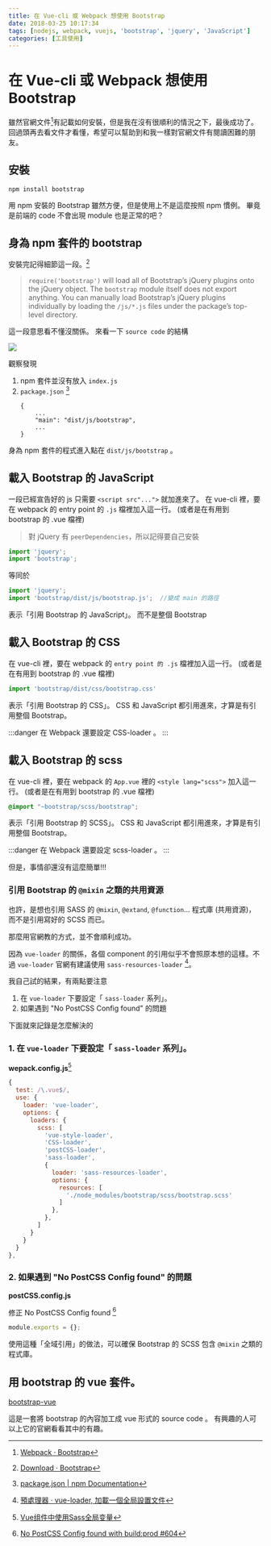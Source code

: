 ```yaml
---
title: 在 Vue-cli 或 Webpack 想使用 Bootstrap
date: 2018-03-25 10:17:34
tags: [nodejs, webpack, vuejs, 'bootstrap', 'jquery', 'JavaScript']
categories: [工具使用]
---
```

# 在 Vue-cli 或 Webpack 想使用 Bootstrap

雖然官網文件[^webpack-bootstrap]有記載如何安裝，但是我在沒有很順利的情況之下，最後成功了。
回過頭再去看文件才看懂，希望可以幫助到和我一樣對官網文件有閱讀困難的朋友。

## 安裝

```shell
npm install bootstrap
```

用 npm 安裝的 Bootstrap 雖然方便，但是使用上不是這麼按照 npm 慣例。
畢竟是前端的 code 不會出現 module 也是正常的吧？

## 身為 npm 套件的 bootstrap

安裝完記得細節這一段。[^download-bootstrap]

> `require('bootstrap')` will load all of Bootstrap’s jQuery plugins onto the jQuery object. The `bootstrap` module itself does not export anything. You can manually load Bootstrap’s jQuery plugins individually by loading the `/js/*.js` files under the package’s top-level directory.

這一段意思看不懂沒關係。
來看一下 `source code` 的結構

![](https://i.imgur.com/OTDtlEp.png)

觀察發現

1. npm 套件並沒有放入 `index.js`
2. `package.json` [^npm-package.json]
    ```
    {
        ...
        "main": "dist/js/bootstrap",
        ...    
    }
    ```
身為 npm 套件的程式進入點在 `dist/js/bootstrap` 。

## 載入 Bootstrap 的 JavaScript

一段已經宣告好的 js 只需要 `<script src"...">` 就加進來了。
在 vue-cli 裡，要在 webpack 的 entry point 的 `.js` 檔裡加入這一行。
(或者是在有用到 bootstrap 的 .vue 檔裡)

> 對 jQuery 有 `peerDependencies`，所以記得要自己安裝

```javascript
import 'jquery';
import 'bootstrap';
```

等同於

```javascript
import 'jquery';
import 'bootstrap/dist/js/bootstrap.js';  //變成 main 的路徑
```

表示「引用 Bootstrap 的 JavaScript」。
而不是整個 Bootstrap

## 載入 Bootstrap 的 CSS

在 vue-cli 裡，要在 webpack 的 `entry point 的 .js` 檔裡加入這一行。
(或者是在有用到 bootstrap 的 .vue 檔裡)

```javascript
import 'bootstrap/dist/css/bootstrap.css'
```

表示「引用 Bootstrap 的 CSS」。
CSS 和 JavaScript 都引用進來，才算是有引用整個 Bootstrap。

:::danger
在 Webpack 還要設定 CSS-loader 。
:::

## 載入 Bootstrap 的 scss

在 vue-cli 裡，要在 webpack 的 `App.vue` 裡的 `<style lang="scss">` 加入這一行。
(或者是在有用到 bootstrap 的 .vue 檔裡)

```scss
@import "~bootstrap/scss/bootstrap";
```

表示「引用 Bootstrap 的 SCSS」。
CSS 和 JavaScript 都引用進來，才算是有引用整個 Bootstrap。

:::danger
在 Webpack 還要設定 scss-loader 。
:::

但是，事情卻還沒有這麼簡單!!!

### 引用 Bootstrap 的 `@mixin` 之類的共用資源

也許，是想也引用 SASS 的 `@mixin`, `@extand`, `@function`... 程式庫 (共用資源)，而不是引用寫好的 SCSS 而已。

那麼用官網教的方式，並不會順利成功。

因為 `vue-loader` 的關係，各個 component 的引用似乎不會照原本想的這樣。不過 `vue-loader` 官網有建議使用 `sass-resources-loader` [^vue-loader-sass-resources-loader]。

我自己試的結果，有兩點要注意

1. 在 `vue-loader` 下要設定「 `sass-loader` 系列」。
2. 如果遇到 "No PostCSS Config found" 的問題

下面就來記錄是怎麼解決的

### 1. 在 `vue-loader` 下要設定「 `sass-loader` 系列」。

**wepack.config.js**[^webpackconfig-setup-sass-resources-loader]

```javascript
{
  test: /\.vue$/,
  use: {
    loader: 'vue-loader',
    options: {
      loaders: {
        scss: [
          'vue-style-loader',
          'CSS-loader',
          'postCSS-loader',
          'sass-loader',
          {
            loader: 'sass-resources-loader',
            options: {
              resources: [
                './node_modules/bootstrap/scss/bootstrap.scss'
              ]
            },
          },
        ]
      }
    }
  }
},
```

### 2. 如果遇到 "No PostCSS Config found" 的問題

**postCSS.config.js**

修正 No PostCSS Config found [^fix-postCSS-config]

```javascript
module.exports = {};
```

使用這種「全域引用」的做法，可以確保 Bootstrap 的 SCSS 包含 `@mixin` 之類的程式庫。

## 用 bootstrap 的 vue 套件。

[bootstrap-vue](https://bootstrap-vue.js.org/docs)

這是一套將 bootstrap 的內容加工成 vue 形式的 source code 。
有興趣的人可以上它的官網看看其中的有趣。

[^download-bootstrap]: [Download · Bootstrap](https://getbootstrap.com/docs/4.0/getting-started/download/#npm)

[^npm-package.json]: [package.json | npm Documentation](https://docs.npmjs.com/files/package.json#main)

[^webpack-bootstrap]: [Webpack · Bootstrap](https://getbootstrap.com/docs/4.0/getting-started/webpack/)

[^vue-loader-sass-resources-loader]: [預處理器 · vue-loader, 加載一個全局設置文件](https://vue-loader.vuejs.org/zh-cn/configurations/pre-processors.html)

[^webpackconfig-setup-sass-resources-loader]: [Vue组件中使用Sass全局变量](https://xiaogliu.github.io/2017/09/09/use-sass-global-variables-in-every-vue-components/)

[^fix-postCSS-config]: [No PostCSS Config found with build:prod #604](https://github.com/akveo/ngx-admin/issues/604#issuecomment-271974780)
